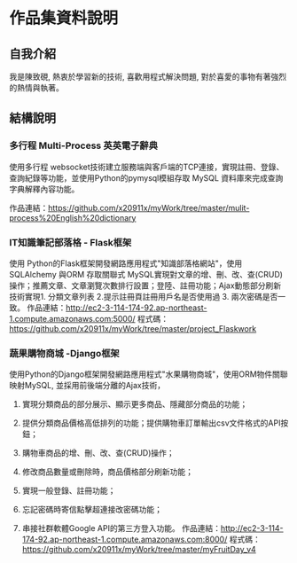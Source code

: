 # 作品集資料說明

## 自我介紹
我是陳致硯, 熱衷於學習新的技術, 喜歡用程式解決問題, 對於喜愛的事物有著強烈的熱情與執著。


## 結構說明

### 多行程 Multi-Process 英英電子辭典
使用多行程 websocket技術建立服務端與客戶端的TCP連接，實現註冊、登錄、查詢紀錄等功能，並使用Python的pymysql模組存取 MySQL 資料庫來完成查詢字典解釋內容功能。

作品連結：https://github.com/x20911x/myWork/tree/master/mulit-process%20English%20dictionary

### IT知識筆記部落格 - Flask框架
使用 Python的Flask框架開發網路應用程式"知識部落格網站"，使用SQLAlchemy 與ORM 存取關聯式 MySQL實現對文章的增、刪、改、查(CRUD)操作；推薦文章、文章瀏覽次數排行設置；登陸、註冊功能；Ajax動態部分刷新技術實現1. 分類文章列表 2.提示註冊頁註冊用戶名是否使用過 3. 兩次密碼是否一致。
作品連結：http://ec2-3-114-174-92.ap-northeast-1.compute.amazonaws.com:5000/
程式碼：https://github.com/x20911x/myWork/tree/master/project_Flaskwork

### 蔬果購物商城 -Django框架
使用Python的Django框架開發網路應用程式"水果購物商城"，使用ORM物件關聯映射MySQL, 並採用前後端分離的Ajax技術，

1. 實現分類商品的部分展示、顯示更多商品、隱藏部分商品的功能；

2. 提供分類商品價格高低排列的功能；提供購物車訂單輸出csv文件格式的API按鈕；

3. 購物車商品的增、刪、改、查(CRUD)操作；

4. 修改商品數量或刪除時，商品價格部分刷新功能；

5. 實現一般登錄、註冊功能；

6. 忘記密碼時寄信點擊超連接改密碼功能；

7. 串接社群軟體Google API的第三方登入功能。
作品連結：http://ec2-3-114-174-92.ap-northeast-1.compute.amazonaws.com:8000/
程式碼：https://github.com/x20911x/myWork/tree/master/myFruitDay_v4
